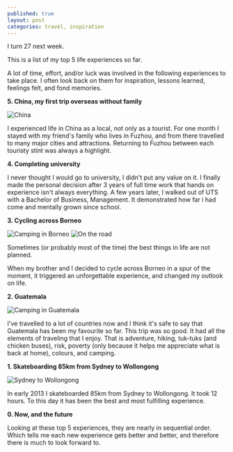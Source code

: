 ```yaml
---
published: true
layout: post
categories: travel, inspiration
---
```


I turn 27 next week.

This is a list of my top 5 life experiences so far.

A lot of time, effort, and/or luck was involved in the following experiences to take place. I often look back on them for inspiration, lessons learned, feelings felt, and fond memories.

**5. China, my first trip overseas without family**

![China](https://cloud.githubusercontent.com/assets/1730420/6883589/597a0a9e-d608-11e4-8d58-12bc0fcd9cc1.jpg)

I experienced life in China as a local, not only as a tourist. For one month I stayed with my friend's family who lives in Fuzhou, and from there travelled to many major cities and attractions. Returning to Fuzhou between each touristy stint was always a highlight.

**4. Completing university**

I never thought I would go to university, I didn't put any value on it. I finally made the personal decision after 3 years of full time work that hands on experience isn't always everything. A few years later, I walked out of UTS with a Bachelor of Business, Management. It demonstrated how far i had come and mentally grown since school.

**3. Cycling across Borneo**

![Camping in Borneo](https://cloud.githubusercontent.com/assets/1730420/6883590/597b78de-d608-11e4-896a-00bd9a3e58bc.jpg)
![On the road](https://cloud.githubusercontent.com/assets/1730420/6883591/597f1980-d608-11e4-9908-3252ae86f488.jpg)

Sometimes (or probably most of the time) the best things in life are not planned.

When my brother and I decided to cycle across Borneo in a spur of the moment, it triggered an unforgettable experience, and changed my outlook on life.

**2. Guatemala**

![Camping in Guatemala](https://cloud.githubusercontent.com/assets/1730420/6883602/d7393036-d608-11e4-9241-23aaee9fdf7e.jpg)

I've travelled to a lot of countries now and I think it's safe to say that Guatemala has been my favourite so far. This trip was so good. It had all the elements of traveling that I enjoy. That is adventure, hiking, tuk-tuks (and chicken buses), risk, poverty (only because it helps me appreciate what is back at home), colours, and camping.

**1. Skateboarding 85km from Sydney to Wollongong**

![Sydney to Wollongong](https://cloud.githubusercontent.com/assets/1730420/6883588/5974c264-d608-11e4-8aa6-314c4b86d1a7.jpg)

In early 2013 I skateboarded 85km from Sydney to Wollongong. It took 12 hours. To this day it has been the best and most fulfilling experience.

**0. Now, and the future**

Looking at these top 5 experiences, they are nearly in sequential order. Which tells me each new experience gets better and better, and therefore there is much to look forward to.
